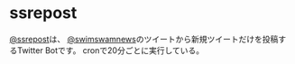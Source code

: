 # ssrepost
[@ssrepost](https://twitter.com/ssrepost/)は、
[@swimswamnews](https://twitter.com/swimswamnews)のツイートから新規ツイートだけを投稿するTwitter Botです。
cronで20分ごとに実行している。
